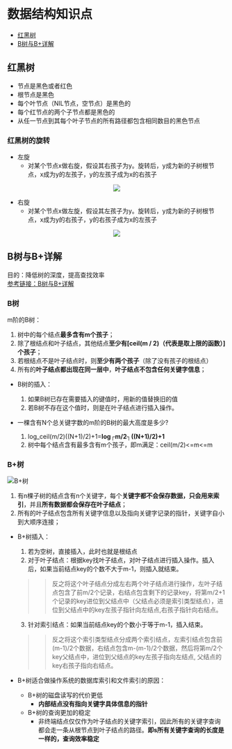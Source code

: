 # 数据结构知识点
* [红黑树](#红黑树)
* [B树与B+详解 ](#B树与B+详解 )

<span id="红黑树"></span>
## 红黑树
* 节点是黑色或者红色
* 根节点是黑色
* 每个叶节点（NIL节点，空节点）是黑色的
* 每个红节点的两个子节点都是黑色的
* 从任一节点到其每个叶子节点的所有路径都包含相同数目的黑色节点
### 红黑树的旋转
* 左旋
  * 对某个节点x做右旋，假设其右孩子为y。旋转后，y成为新的子树根节点，x成为y的左孩子，y的左孩子成为x的右孩子
<div align=center><img src="https://github.com/FangChao1086/Interview/blob/master/依赖文件/左旋.png"></div>

* 右旋
  * 对某个节点x做左旋，假设其左孩子为y。旋转后，y成为新的子树根节点，x成为y的右孩子，y的右孩子成为x的左孩子
<div align=center><img src="https://github.com/FangChao1086/Interview/blob/master/依赖文件/右旋.png"></div>

<span id="B树与B+详解"></span>
## B树与B+详解 
目的：降低树的深度，提高查找效率  
[参考链接：B树与B+详解](https://www.cnblogs.com/guohai-stronger/p/9225057.html)
### B树
m阶的B树：
1. 树中的每个结点**最多含有m个孩子**；
2. 除了根结点和叶子结点，其他结点**至少有[ceil(m / 2)（代表是取上限的函数）]个孩子**；
3. 若根结点不是叶子结点时，则**至少有两个孩子**（除了没有孩子的根结点）
4. 所有的**叶子结点都出现在同一层中**，**叶子结点不包含任何关键字信息**；  

* B树的插入：
  1. 如果B树已存在需要插入的键值时，用新的值替换旧的值
  2. 若B树不存在这个值时，则是在叶子结点进行插入操作。
  
* 一棵含有N个总关键字数的m阶的B树的最大高度是多少?  
  1. log_ceil(m/2)((N+1)/2)+1=**log┌m/2┐((N+1)/2)+1**
  2. 树中每个结点含有最多含有m个孩子，即m满足：ceil(m/2)<=m<=m
### B+树
![B+树](https://i.ibb.co/MZ9Pb4X/B.jpg)  
1. 有n棵子树的结点含有n个关键字，每个**关键字都不会保存数据，只会用来索引**，并且**所有数据都会保存在叶子结点**；
2. 所有的叶子结点包含所有关键字信息以及指向关键字记录的指针，关键字自小到大顺序连接；
* B+树插入：
  1. 若为空树，直接插入，此时也就是根结点
  2. 对于叶子结点：根据key找叶子结点，对叶子结点进行插入操作。插入后，如果当前结点key的个数不大于m-1，则插入就结束。
    >> 反之将这个叶子结点分成左右两个叶子结点进行操作，左叶子结点包含了前m/2个记录，右结点包含剩下的记录key，将第m/2+1个记录的key进位到父结点中（父结点必须是索引类型结点），进位到父结点中的key左孩子指针向左结点,右孩子指针向右结点。
  3. 针对索引结点：如果当前结点key的个数小于等于m-1，插入结束。
    >> 反之将这个索引类型结点分成两个索引结点，左索引结点包含前(m-1)/2个数据，右结点包含m-(m-1)/2个数据，然后将第m/2个key父结点中，进位到父结点的key左孩子指向左结点, 父结点的key右孩子指向右结点。

* B+树适合做操作系统的数据库索引和文件索引的原因：
  * B+树的磁盘读写的代价更低
    * **内部结点没有指向关键字具体信息的指针**
  * B+树的查询更加的稳定
    * 非终端结点仅仅作为叶子结点的关键字索引，因此所有的关键字查询都会走一条从根节点到叶子结点的路径。**即s所有关键字查询的长度是一样的，查询效率稳定**

